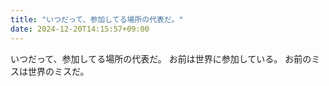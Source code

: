```yaml
---
title: "いつだって、参加してる場所の代表だ。"
date: 2024-12-20T14:15:57+09:00
---
```

いつだって、参加してる場所の代表だ。
お前は世界に参加している。
お前のミスは世界のミスだ。
